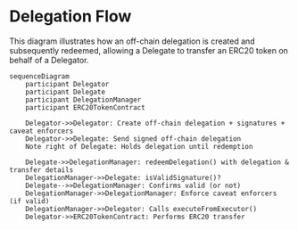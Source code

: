 # Delegation Flow

This diagram illustrates how an off-chain delegation is created and subsequently redeemed, allowing a Delegate to transfer an ERC20 token on behalf of a Delegator.

```mermaid
sequenceDiagram
    participant Delegator
    participant Delegate
    participant DelegationManager
    participant ERC20TokenContract

    Delegator->>Delegator: Create off-chain delegation + signatures + caveat enforcers
    Delegator->>Delegate: Send signed off-chain delegation
    Note right of Delegate: Holds delegation until redemption

    Delegate->>DelegationManager: redeemDelegation() with delegation & transfer details
    DelegationManager->>Delegate: isValidSignature()?
    Delegate-->>DelegationManager: Confirms valid (or not)
    DelegationManager->>DelegationManager: Enforce caveat enforcers (if valid)
    DelegationManager->>Delegator: Calls executeFromExecutor()
    Delegator->>ERC20TokenContract: Performs ERC20 transfer
```
